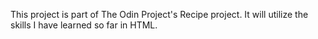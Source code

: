 This project is part of The Odin Project's Recipe project. It will utilize the skills I have learned so far in HTML.